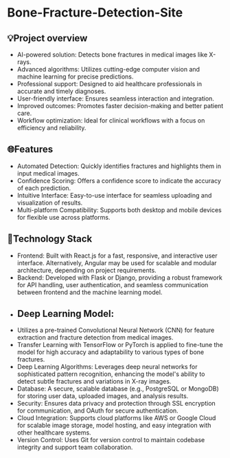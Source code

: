 # Bone-Fracture-Detection-Site 
## 💡Project overview
  - AI-powered solution: Detects bone fractures in medical images like X-rays.
  - Advanced algorithms: Utilizes cutting-edge computer vision and machine learning for precise predictions.
  - Professional support: Designed to aid healthcare professionals in accurate and timely diagnoses.
  - User-friendly interface: Ensures seamless interaction and integration.
  - Improved outcomes: Promotes faster decision-making and better patient care.
  - Workflow optimization: Ideal for clinical workflows with a focus on efficiency and reliability.
## 🌐Features
  - Automated Detection: Quickly identifies fractures and highlights them in input medical images.
  - Confidence Scoring: Offers a confidence score to indicate the accuracy of each prediction.
  - Intuitive Interface: Easy-to-use interface for seamless uploading and visualization of results.
  - Multi-platform Compatibility: Supports both desktop and mobile devices for flexible use across platforms.
## 🤖Technology Stack
  - Frontend: Built with React.js for a fast, responsive, and interactive user interface. Alternatively, Angular may be used for scalable and modular architecture, depending on project requirements.
  - Backend: Developed with Flask or Django, providing a robust framework for API handling, user authentication, and seamless communication between frontend and the machine learning model.
  - ##  Deep Learning Model:
   - Utilizes a pre-trained Convolutional Neural Network (CNN) for feature extraction and fracture detection from medical images.
   - Transfer Learning with TensorFlow or PyTorch is applied to fine-tune the model for high accuracy and adaptability to various types of bone fractures.
   - Deep Learning Algorithms: Leverages deep neural networks for sophisticated pattern recognition, enhancing the model's ability to detect subtle fractures and variations in X-ray images.
- Database: A secure, scalable database (e.g., PostgreSQL or MongoDB) for storing user data, uploaded images, and analysis results.
- Security: Ensures data privacy and protection through SSL encryption for communication, and OAuth for secure authentication.
- Cloud Integration: Supports cloud platforms like AWS or Google Cloud for scalable image storage, model hosting, and easy integration with other healthcare systems.
- Version Control: Uses Git for version control to maintain codebase integrity and support team collaboration.

